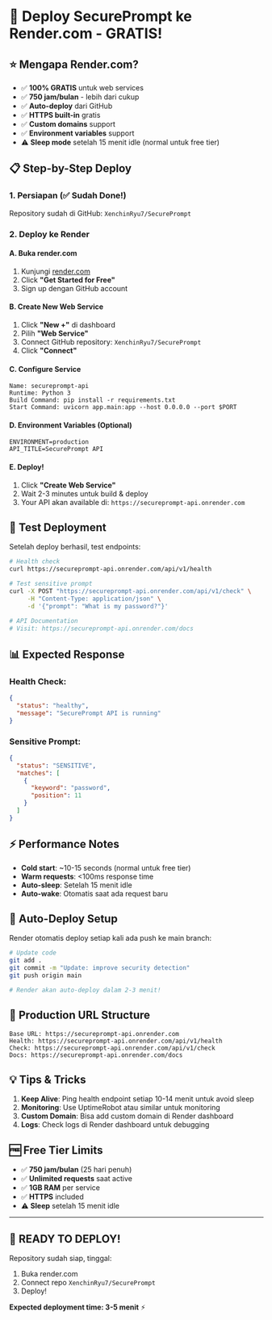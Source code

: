 # 🚀 Deploy SecurePrompt ke Render.com - GRATIS!

## ⭐ Mengapa Render.com?
- ✅ **100% GRATIS** untuk web services
- ✅ **750 jam/bulan** - lebih dari cukup
- ✅ **Auto-deploy** dari GitHub
- ✅ **HTTPS built-in** gratis
- ✅ **Custom domains** support
- ✅ **Environment variables** support
- ⚠️ **Sleep mode** setelah 15 menit idle (normal untuk free tier)

## 📋 Step-by-Step Deploy

### 1. Persiapan (✅ Sudah Done!)
Repository sudah di GitHub: `XenchinRyu7/SecurePrompt`

### 2. Deploy ke Render

#### A. Buka render.com
1. Kunjungi [render.com](https://render.com)
2. Click **"Get Started for Free"**
3. Sign up dengan GitHub account

#### B. Create New Web Service
1. Click **"New +"** di dashboard
2. Pilih **"Web Service"**
3. Connect GitHub repository: `XenchinRyu7/SecurePrompt`
4. Click **"Connect"**

#### C. Configure Service
```
Name: secureprompt-api
Runtime: Python 3
Build Command: pip install -r requirements.txt
Start Command: uvicorn app.main:app --host 0.0.0.0 --port $PORT
```

#### D. Environment Variables (Optional)
```
ENVIRONMENT=production
API_TITLE=SecurePrompt API
```

#### E. Deploy!
1. Click **"Create Web Service"**
2. Wait 2-3 minutes untuk build & deploy
3. Your API akan available di: `https://secureprompt-api.onrender.com`

## 🧪 Test Deployment

Setelah deploy berhasil, test endpoints:

```bash
# Health check
curl https://secureprompt-api.onrender.com/api/v1/health

# Test sensitive prompt
curl -X POST "https://secureprompt-api.onrender.com/api/v1/check" \
     -H "Content-Type: application/json" \
     -d '{"prompt": "What is my password?"}'

# API Documentation
# Visit: https://secureprompt-api.onrender.com/docs
```

## 📊 Expected Response

### Health Check:
```json
{
  "status": "healthy",
  "message": "SecurePrompt API is running"
}
```

### Sensitive Prompt:
```json
{
  "status": "SENSITIVE",
  "matches": [
    {
      "keyword": "password",
      "position": 11
    }
  ]
}
```

## ⚡ Performance Notes

- **Cold start**: ~10-15 seconds (normal untuk free tier)
- **Warm requests**: <100ms response time
- **Auto-sleep**: Setelah 15 menit idle
- **Auto-wake**: Otomatis saat ada request baru

## 🔄 Auto-Deploy Setup

Render otomatis deploy setiap kali ada push ke main branch:

```bash
# Update code
git add .
git commit -m "Update: improve security detection"
git push origin main

# Render akan auto-deploy dalam 2-3 menit!
```

## 🎯 Production URL Structure

```
Base URL: https://secureprompt-api.onrender.com
Health: https://secureprompt-api.onrender.com/api/v1/health
Check: https://secureprompt-api.onrender.com/api/v1/check
Docs: https://secureprompt-api.onrender.com/docs
```

## 💡 Tips & Tricks

1. **Keep Alive**: Ping health endpoint setiap 10-14 menit untuk avoid sleep
2. **Monitoring**: Use UptimeRobot atau similar untuk monitoring
3. **Custom Domain**: Bisa add custom domain di Render dashboard
4. **Logs**: Check logs di Render dashboard untuk debugging

## 🆓 Free Tier Limits

- ✅ **750 jam/bulan** (25 hari penuh)
- ✅ **Unlimited requests** saat active
- ✅ **1GB RAM** per service
- ✅ **HTTPS** included
- ⚠️ **Sleep** setelah 15 menit idle

---

## 🎉 READY TO DEPLOY!

Repository sudah siap, tinggal:
1. Buka render.com
2. Connect repo `XenchinRyu7/SecurePrompt`
3. Deploy!

**Expected deployment time: 3-5 menit** ⚡